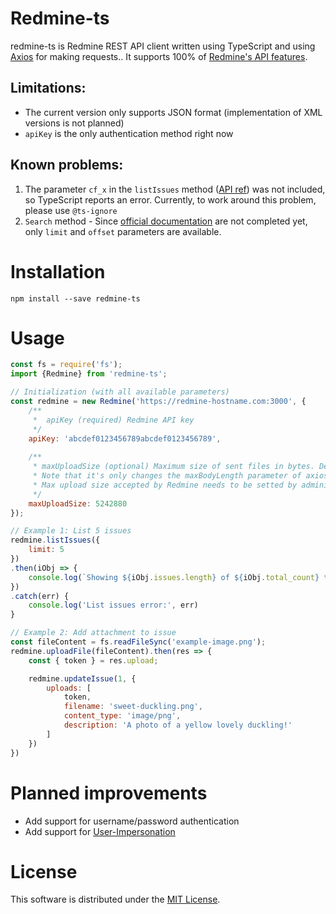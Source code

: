 # Redmine-ts

redmine-ts is Redmine REST API client written using TypeScript and using [Axios](https://www.npmjs.com/package/axios) for making requests.. It supports 100% of [Redmine's API features](https://www.redmine.org/projects/redmine/wiki/rest_api).

## Limitations:

- The current version only supports JSON format (implementation of XML versions is not planned)
- `apiKey` is the only authentication method right now

## Known problems:

1. The parameter `cf_x` in the `listIssues` method ([API ref](https://www.redmine.org/projects/redmine/wiki/Rest_Issues#Listing-issues)) was not included, so TypeScript reports an error. Currently, to work around this problem, please use `@ts-ignore`
2. `Search` method - Since [official documentation](https://www.redmine.org/projects/redmine/wiki/Rest_Search) are not completed yet, only `limit` and `offset` parameters are available.

# Installation

```
npm install --save redmine-ts
```

# Usage

```javascript
const fs = require('fs');
import {Redmine} from 'redmine-ts';

// Initialization (with all available parameters)
const redmine = new Redmine('https://redmine-hostname.com:3000', {
    /**
     *  apiKey (required) Redmine API key
     */
    apiKey: 'abcdef0123456789abcdef0123456789',
    
    /**
     * maxUploadSize (optional) Maximum size of sent files in bytes. Default value: 5242880 (5MB)
     * Note that it's only changes the maxBodyLength parameter of axios.
     * Max upload size accepted by Redmine needs to be setted by administrator in settings!
     */
    maxUploadSize: 5242880
});

// Example 1: List 5 issues
redmine.listIssues({
    limit: 5
})
.then(iObj => {
    console.log(`Showing ${iObj.issues.length} of ${iObj.total_count} total results:`, iObj.issues)
})
.catch(err) {
    console.log('List issues error:', err)
}

// Example 2: Add attachment to issue
const fileContent = fs.readFileSync('example-image.png');
redmine.uploadFile(fileContent).then(res => {
    const { token } = res.upload;

    redmine.updateIssue(1, {
        uploads: [
            token,
            filename: 'sweet-duckling.png',
            content_type: 'image/png',
            description: 'A photo of a yellow lovely duckling!'
        ]
    })
})
```

# Planned improvements

- Add support for username/password authentication
- Add support for [User-Impersonation](https://www.redmine.org/projects/redmine/wiki/rest_api#User-Impersonation)


# License 

This software is distributed under the [MIT License](LICENSE.md).